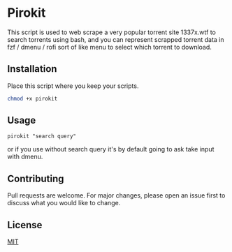 # Pirokit

This script is used to web scrape a very popular torrent site 1337x.wtf to search torrents using bash, and you can represent scrapped torrent data in fzf / dmenu / rofi sort of like menu to select which torrent to download.

## Installation

Place this script where you keep your scripts.

```bash
chmod +x pirokit
```

## Usage
```
pirokit "search query"
```
or if you use without search query it's by default going to ask take input with dmenu.


## Contributing
Pull requests are welcome. For major changes, please open an issue first to discuss what you would like to change.

## License
[MIT](https://choosealicense.com/licenses/mit/)
